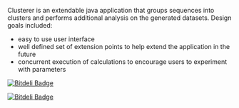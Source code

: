 Clusterer is an extendable java application that groups sequences into clusters and performs additional analysis on the generated datasets.
Design goals included:
-	easy to use user interface
-	well defined set of extension points to help extend the application in the future
-	concurrent execution of calculations to encourage users to experiment with parameters


[![Bitdeli Badge](https://d2weczhvl823v0.cloudfront.net/iceraj/clusterer/trend.png)](https://bitdeli.com/free "Bitdeli Badge")


[![Bitdeli Badge](https://d2weczhvl823v0.cloudfront.net/iceraj/clusterer/trend.png)](https://bitdeli.com/free "Bitdeli Badge")

